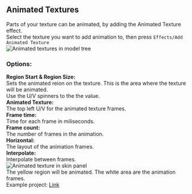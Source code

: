 ## Animated Textures
Parts of your texture can be animated, by adding the Animated Texture effect.  
Select the texture you want to add animation to, then press `Effects/Add Animated Texture`  
![Animated textures in model tree](https://github.com/tom5454/CustomPlayerModels/wiki/images/animated_tree.png)  
### Options:
**Region Start & Region Size:**  
Sets the animated reion on the texture. This is the area where the texture will be animated.  
Use the U/V spinners to the the value.  
**Animated Texture:**  
The top left U/V for the animated texture frames.  
**Frame time:**  
Time for each frame in miliseconds.  
**Frame count:**  
The number of frames in the animation.  
**Horizontal:**  
The layout of the animation frames.  
**Interpolate:**  
Interpolate between frames.  
![Animated texture in skin panel](https://github.com/tom5454/CustomPlayerModels/wiki/images/animated_tex.png)  
The yellow region will be animated. The white area are the animation frames.  
Example project: [Link](https://github.com/tom5454/CustomPlayerModels/raw/master/examples/animated_texture.cpmproject)

